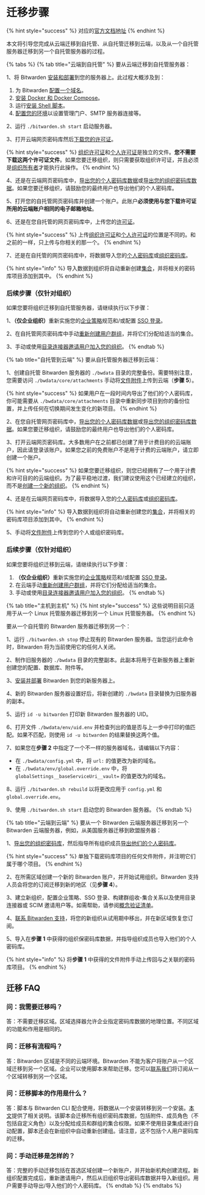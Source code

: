 # 迁移步骤

{% hint style="success" %}
对应的[官方文档地址](https://bitwarden.com/help/article/migration/)
{% endhint %}

本文将引导您完成从云端迁移到自托管、从自托管迁移到云端，以及从一个自托管服务器迁移到另一个自托管服务器的过程。

{% tabs %}
{% tab title="云端到自托管" %}
要从云端迁移到自托管服务器：

1、将 Bitwarden [安装和部署](install-and-deploy-guides/docker/linux-standard-deployment.md)到您的服务器上。此过程大概涉及到：

1. 为 Bitwarden [配置一个域名](install-and-deploy-guides/docker/linux-standard-deployment.md#configure-your-domain)。
2. [安装 Docker 和 Docker Compose](install-and-deploy-guides/docker/linux-standard-deployment.md#install-docker-and-docker-compose)。
3. 运行[安装 Shell 脚本](install-and-deploy-guides/docker/linux-standard-deployment.md#install-bitwarden)。
4. [配置您的环境](install-and-deploy-guides/docker/linux-standard-deployment.md#configure-your-environment)以设置管理门户、SMTP 服务器连接等。

2、运行 `./bitwarden.sh start` 启动服务器。

3、打开云端网页密码库然后[下载您的许可证](licensing-for-paid-features.md)。

{% hint style="success" %}
[组织许可证](licensing-for-paid-features.md#organization-license)和[个人许可证](licensing-for-paid-features.md#individual-license)是独立的文件。**您不需要下载这两个许可证文件**。如果您要迁移组织，则只需要获取组织许可证，并且必须是[组织所有者](../admin-console/user-management/member-roles-and-permissions.md)才能执行此操作。
{% endhint %}

4、还是在云端网页密码库中，[导出您的个人密码库数据](../import-export/export-vault-data.md#export-a-personal-vault)或[导出您的组织密码库数据](../import-export/export-vault-data.md#export-an-organization-vault)。如果您要迁移组织，请鼓励您的最终用户也导出他们的个人密码库。

5、打开您的自托管网页密码库并创建一个账户。此账户**必须使用与您下载许可证所用的云端账户相同的电子邮箱地址**。

6、还是在您自托管的网页密码库中，上传您的[许可证](licensing-for-paid-features.md)。

{% hint style="success" %}
上传[组织许可证](licensing-for-paid-features.md#organization-license)和[个人许可证](licensing-for-paid-features.md#individual-license)的位置是不同的。和之前的一样，只上传与你相关的那一个。
{% endhint %}

7、还是在自托管的网页密码库中，将数据导入您的[个人密码库](../import-export/import-data-to-your-vault.md)或[组织密码库](../import-export/import-data-to-an-organization.md)。

{% hint style="info" %}
导入数据到组织将自动重新创建[集合](../organizations/collections.md)，并将相关的密码库项目添加到其中。
{% endhint %}

### 后续步骤（仅针对组织）

如果您要将组织迁移到自托管服务器，请继续执行以下步骤：

1、**（仅企业组织）**&#x91CD;新实施您的[企业策略](../organizations/enterprise-policies.md)规范和/或配置 [SSO 登录](../login-with-sso/about-login-with-sso.md)。

2、在自托管网页密码库中手动[重新创建用户群组](../organizations/groups.md#create-a-group)，并将它们分配给适当的集合。

3、手动或使用[目录连接器](../directory-connector/about-directory-connector.md)[邀请用户加入您的组织](../organizations/user-management.md#invite)。
{% endtab %}

{% tab title="自托管到云端" %}
要从自托管服务器迁移到云端：

1、创建自托管 Bitwarden 服务器的 `./bwdata` 目录的完整备份。需要特别注意，您需要访问 `./bwdata/core/attachments` 手动将[文件附件](../your-vault/file-attachments.md)上传到云端（**步骤 5**）。

{% hint style="success" %}
如果用户在一段时间内导出了他们的个人密码库，你可能需要从 `./bwdata/core/attachments` 目录中重新同步项目到你的备份位置，并上传任何在切换期间发生变化的新项目。
{% endhint %}

2、在您自托管网页密码库中，[导出您的个人密码库数据](../import-export/export-vault-data.md#export-a-personal-vault)或[导出您的组织密码库数据](../import-export/export-vault-data.md#export-an-organization-vault)。如果您要迁移组织，请鼓励您的最终用户也导出他们的个人密码库。

3、打开云端网页密码库。大多数用户在之前都已创建了用于计费目的的云端账户，因此请登录该账户。如果您之前的免费账户不是用于计费的云端账户，请立即创建一个账户。

{% hint style="success" %}
如果您要迁移组织，则您已经拥有了一个用于计费和许可目的的云端组织。为了最平稳地过渡，我们建议使用这个已经建立的组织，而不是[创建一个新的组织](../organizations/organizations.md#create-an-organization)。
{% endhint %}

4、还是在云端网页密码库中，将数据导入您的[个人密码库](../import-export/import-data-to-your-vault.md)或[组织密码库](../import-export/import-data-to-an-organization.md)。

{% hint style="info" %}
导入数据到组织将自动重新创建您的[集合](../organizations/collections.md)，并将相关的密码库项目添加到其中。
{% endhint %}

5、手动将[文件附件](../your-vault/file-attachments.md)上传到您的个人或组织密码库。

### 后续步骤（仅针对组织）

如果您要将组织迁移到云端，请继续执行以下步骤：

1. **（仅企业组织）**&#x91CD;新实施您的[企业策略](../organizations/enterprise-policies.md)规范和/或配置 [SSO 登录](../login-with-sso/about-login-with-sso.md)。
2. 在云端手动[重新创建用户群组](../organizations/groups.md#create-a-group)，并将它们分配给适当的集合。
3. 手动或使用[目录连接器](../directory-connector/about-directory-connector.md)[邀请用户加入您的组织](../organizations/user-management.md#invite)。
{% endtab %}

{% tab title="主机到主机" %}
{% hint style="success" %}
这些说明目前只适用于从一个 Linux 托管服务器迁移到另一个 Linux 托管服务器。
{% endhint %}

要从一个自托管的 Bitwarden 服务器迁移到另一个：

1、运行 `./bitwarden.sh stop` 停止现有的 Bitwarden 服务器。当您运行此命令时，Bitwarden 将为当前使用它的任何人关闭。

2、制作旧服务器的 `./bwdata` 目录的完整副本。此副本将用于在新服务器上重新创建您的配置、数据库、附件等。

3、[安装并部署](install-and-deploy-guides/docker/linux-standard-deployment.md) Bitwarden 到您的新服务器上。

4、新的 Bitwarden 服务器设置好后，将新创建的 `./bwdata` 目录替换为旧服务器的副本。

5、运行 `id -u bitwarden` 打印新 Bitwarden 服务器的 UID。

6、打开文件 `./bwdata/env/uid.env` 并检查列出的值是否与上一步中打印的值匹配。如果不匹配，则使用 `id -u bitwarden` 的结果替换这两个值。

7、如果您在**步骤 2** 中指定了一个不一样的服务器域名，请编辑以下内容：

* 在 `./bwdata/config.yml` 中，将 `url:` 的值更改为新的域名。
* 在 `./bwdata/env/global.override.env` 中，将 `globalSettings__baseServiceUri__vault=` 的值更改为的域名。

8、运行 `./bitwarden.sh rebuild` 以将更改应用于 `config.yml` 和 `global.override.env`。

9、使用 `./bitwarden.sh start` 启动您的 Bitwarden 服务器。
{% endtab %}

{% tab title="云端到云端" %}
要从一个 Bitwarden 云端服务器迁移到另一个 Bitwarden 云端服务器，例如，从美国服务器迁移到欧盟服务器：

1、[导出您的组织密码库](../import-export/export-vault-data.md#export-an-organization-vault)，然后指导所有组织成员[导出他们的个人密码库](../import-export/export-vault-data.md#export-a-personal-vault)。

{% hint style="success" %}
单独下载密码库项目的任何文件附件，并注明它们属于哪个项目。
{% endhint %}

2、在所需区域创建一个新的 Bitwarden 账户，并开始试用组织。Bitwarden 支持人员会将您的订阅迁移到新的地区（见**步骤 4**）。

3、建立新组织，配置企业策略、SSO 登录、构建群组收-集合关系以及使用目录连接器或 SCIM 邀请用户等。如需帮助，请参阅[概念验证清单](../business-resources/proof-of-concept-project-checklist.md)。

4、[联系 Bitwarden 支持](https://bitwarden.com/contact/)，将您的新组织从试用期中移出，并在新区域恢复您订阅。&#x20;

5、导入在**步骤 1** 中获得的组织保密码库数据，并指导组织成员也导入他们的个人密码库。

{% hint style="info" %}
将**步骤 1** 中获得的文件附件手动上传回与之关联的密码库项目。
{% endhint %}

## 迁移 FAQ <a href="#migration-faqs" id="migration-faqs"></a>

### 问：我需要迁移吗？ <a href="#q-do-i-need-to-migrate" id="q-do-i-need-to-migrate"></a>

答：不需要迁移区域。区域选择器允许企业指定密码库数据的地理位置。不同区域的功能和作用是相同的。

### 问：迁移有流程吗？  <a href="#q-is-there-a-process-for-migrating" id="q-is-there-a-process-for-migrating"></a>

答：Bitwarden 区域是不同的云端环境。Bitwarden 不能为客户将账户从一个区域迁移到另一个区域。企业可以使用脚本来帮助迁移。您可以[联系我们](https://bitwarden.com/contact/)将订阅从一个区域转移到另一个区域。

### 问：迁移脚本的作用是什么？ <a href="#q-what-does-the-migration-script-do" id="q-what-does-the-migration-script-do"></a>

答：脚本与 Bitwarden CLI 配合使用，将数据从一个安装转移到另一个安装。[本文](../miscellaneous/migration-script.md)提供了相关说明。该脚本会迁移所有组织密码库数据，包括附件、成员角色（不包括自定义角色）以及分配给成员和群组的集合权限。如果不使用目录集成进行自动配置，脚本还会在新组织中自动重新创建组。请注意，这不包括个人用户密码库的迁移。

### 问：手动迁移是怎样的？ <a href="#q-what-does-a-manual-migration-look-like" id="q-what-does-a-manual-migration-look-like"></a>

答：完整的手动迁移包括在首选区域创建一个新账户，并开始新机构创建流程。新组织配置完成后，重新邀请用户，然后从旧组织导出密码库数据并导入新组织。用户需要手动导出/导入他们的个人密码库。
{% endtab %}
{% endtabs %}
